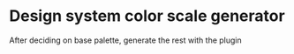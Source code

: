 # Design system color scale generator
After deciding on base palette, generate the rest with the plugin
